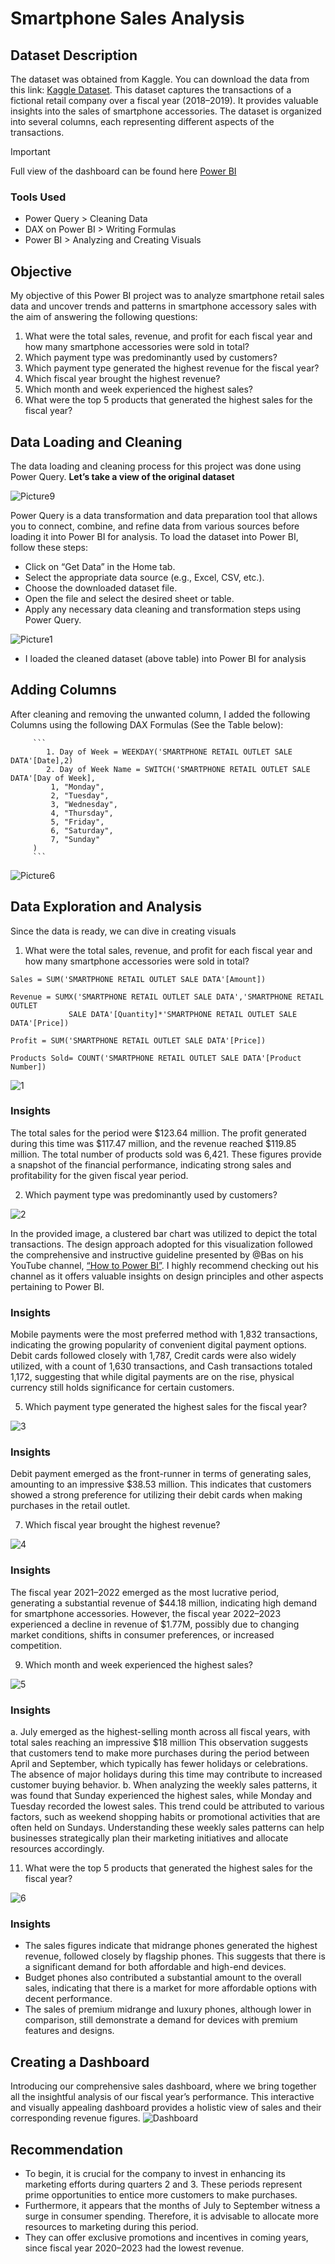 # Smartphone Sales Analysis
## Dataset Description
The dataset was obtained from Kaggle. You can download the data from this link: [Kaggle Dataset](https://www.kaggle.com/datasets/shubham2703/smartphone-retail-outlet-sales-data/data). This dataset captures the transactions of a fictional retail company over a fiscal year (2018–2019). It provides valuable insights into the sales of smartphone accessories. The dataset is organized into several columns, each representing different aspects of the transactions.

> [!IMPORTANT]
> Full view of the dashboard can be found here [Power BI](https://app.powerbi.com/view?r=eyJrIjoiMmY1YzgyNmYtYWE4Ni00OTk2LTkxMWEtNWJjYjYwOTVhYzYyIiwidCI6ImJmZmI5NzQ4LTRhNTEtNDRjOC05MjBmLTkzOGFjNDc5NzFlNSJ9)
### Tools Used
- Power Query > Cleaning Data
- DAX on Power BI > Writing Formulas
- Power BI > Analyzing and Creating Visuals
## Objective
My objective of this Power BI project was to analyze smartphone retail sales data and uncover trends and patterns in smartphone accessory sales with the aim of answering the following questions:
1. What were the total sales, revenue, and profit for each fiscal year and how many smartphone accessories were sold in total?
2. Which payment type was predominantly used by customers?
3. Which payment type generated the highest revenue for the fiscal year?
4. Which fiscal year brought the highest revenue?
5. Which month and week experienced the highest sales?
6. What were the top 5 products that generated the highest sales for the fiscal year?
## Data Loading and Cleaning
The data loading and cleaning process for this project was done using Power Query. **Let’s take a view of the original dataset**

![Picture9](https://github.com/elizabethwanjiku703/Smartphone-Retail-Sales-Data-Analysis-Power-BI-/assets/66907478/a1675e5d-bddb-4635-979e-870fb4683113)

Power Query is a data transformation and data preparation tool that allows you to connect, combine, and refine data from various sources before loading it into Power BI for analysis.
To load the dataset into Power BI, follow these steps:
   - Click on “Get Data” in the Home tab.
   - Select the appropriate data source (e.g., Excel, CSV, etc.).
   - Choose the downloaded dataset file.
   - Open the file and select the desired sheet or table.
   - Apply any necessary data cleaning and transformation steps using Power Query.
     
![Picture1](https://github.com/elizabethwanjiku703/Smartphone-Retail-Sales-Data-Analysis-Power-BI-/assets/66907478/761ceffe-2f1e-476e-ac0a-a22ede822b95)

   - I loaded the cleaned dataset (above table) into Power BI for analysis
     
## Adding Columns
After cleaning and removing the unwanted column, I added the following Columns using the following DAX Formulas (See the Table below):
        
         ``` 
            1. Day of Week = WEEKDAY('SMARTPHONE RETAIL OUTLET SALE DATA'[Date],2)
            2. Day of Week Name = SWITCH('SMARTPHONE RETAIL OUTLET SALE DATA'[Day of Week],
             1, "Monday",
             2, "Tuesday",
             3, "Wednesday",
             4, "Thursday",
             5, "Friday",
             6, "Saturday",
             7, "Sunday"
         )
         ```
         
![Picture6](https://github.com/elizabethwanjiku703/Smartphone-Retail-Sales-Data-Analysis-Power-BI-/assets/66907478/f578aaa7-f45b-47f4-a577-d6e529fd398e)

## Data Exploration and Analysis

Since the data is ready, we can dive in creating visuals
   1. What were the total sales, revenue, and profit for each fiscal year and how many smartphone accessories were sold in total?
```
Sales = SUM('SMARTPHONE RETAIL OUTLET SALE DATA'[Amount])

Revenue = SUMX('SMARTPHONE RETAIL OUTLET SALE DATA','SMARTPHONE RETAIL OUTLET 
             SALE DATA'[Quantity]*'SMARTPHONE RETAIL OUTLET SALE DATA'[Price])

Profit = SUM('SMARTPHONE RETAIL OUTLET SALE DATA'[Price])

Products Sold= COUNT('SMARTPHONE RETAIL OUTLET SALE DATA'[Product Number])
```
![1](https://github.com/elizabethwanjiku703/Smartphone-Retail-Sales-Data-Analysis-Power-BI-/assets/66907478/0f55285f-ab28-4226-ba23-4de103d58eef)

### Insights
The total sales for the period were $123.64 million. The profit generated during this time was $117.47 million, and the revenue reached $119.85 million. The total number of products sold was 6,421. These figures provide a snapshot of the financial performance, indicating strong sales and profitability for the given fiscal year period.

   2. Which payment type was predominantly used by customers?
      
![2](https://github.com/elizabethwanjiku703/Smartphone-Retail-Sales-Data-Analysis-Power-BI-/assets/66907478/0b7f86de-c340-4364-954e-494a028facd4)

In the provided image, a clustered bar chart was utilized to depict the total transactions. The design approach adopted for this visualization followed the comprehensive and instructive guideline presented by @Bas on his YouTube channel, [“How to Power BI”](https://www.youtube.com/@HowtoPowerBI). I highly recommend checking out his channel as it offers valuable insights on design principles and other aspects pertaining to Power BI.

### Insights
Mobile payments were the most preferred method with 1,832 transactions, indicating the growing popularity of convenient digital payment options. Debit cards followed closely with 1,787, Credit cards were also widely utilized, with a count of 1,630 transactions, and Cash transactions totaled 1,172, suggesting that while digital payments are on the rise, physical currency still holds significance for certain customers.

   5. Which payment type generated the highest sales for the fiscal year?

![3](https://github.com/elizabethwanjiku703/Smartphone-Retail-Sales-Data-Analysis-Power-BI-/assets/66907478/a06d5b07-217b-4e8c-918a-10aead44d68a)

### Insights
Debit payment emerged as the front-runner in terms of generating sales, amounting to an impressive $38.53 million. This indicates that customers showed a strong preference for utilizing their debit cards when making purchases in the retail outlet.

   7. Which fiscal year brought the highest revenue?

![4](https://github.com/elizabethwanjiku703/Smartphone-Retail-Sales-Data-Analysis-Power-BI-/assets/66907478/96d996f6-7050-4101-81cf-7f27d41f2e48)

### Insights
The fiscal year 2021–2022 emerged as the most lucrative period, generating a substantial revenue of $44.18 million, indicating high demand for smartphone accessories. However, the fiscal year 2022–2023 experienced a decline in revenue of $1.77M, possibly due to changing market conditions, shifts in consumer preferences, or increased competition.

   9. Which month and week experienced the highest sales?

![5](https://github.com/elizabethwanjiku703/Smartphone-Retail-Sales-Data-Analysis-Power-BI-/assets/66907478/468e1cd0-be61-447a-a993-bc022c6ac3da)

### Insights
a. July emerged as the highest-selling month across all fiscal years, with total sales reaching an impressive $18 million This observation suggests that customers tend to make more purchases during the period between April and September, which typically has fewer holidays or celebrations. The absence of major holidays during this time may contribute to increased customer buying behavior.
b. When analyzing the weekly sales patterns, it was found that Sunday experienced the highest sales, while Monday and Tuesday recorded the lowest sales. This trend could be attributed to various factors, such as weekend shopping habits or promotional activities that are often held on Sundays. Understanding these weekly sales patterns can help businesses strategically plan their marketing initiatives and allocate resources accordingly.

   11. What were the top 5 products that generated the highest sales for the fiscal year?

![6](https://github.com/elizabethwanjiku703/Smartphone-Retail-Sales-Data-Analysis-Power-BI-/assets/66907478/c707472d-32af-4d9a-a7ba-6c528e9c2863)

### Insights
- The sales figures indicate that midrange phones generated the highest revenue, followed closely by flagship phones. This suggests that there is a significant demand for both affordable and high-end devices.
- Budget phones also contributed a substantial amount to the overall sales, indicating that there is a market for more affordable options with decent performance.
- The sales of premium midrange and luxury phones, although lower in comparison, still demonstrate a demand for devices with premium features and designs.
## Creating a Dashboard
Introducing our comprehensive sales dashboard, where we bring together all the insightful analysis of our fiscal year’s performance. This interactive and visually appealing dashboard provides a holistic view of sales and their corresponding revenue figures.
![Dashboard](https://github.com/elizabethwanjiku703/Smartphone-Retail-Sales-Data-Analysis-Power-BI-/assets/66907478/419f0e36-2bb0-4b6c-8d98-7b19c3002271)
## Recommendation
- To begin, it is crucial for the company to invest in enhancing its marketing efforts during quarters 2 and 3. These periods represent prime opportunities to entice more customers to make purchases.
- Furthermore, it appears that the months of July to September witness a surge in consumer spending. Therefore, it is advisable to allocate more resources to marketing during this period.
- They can offer exclusive promotions and incentives in coming years, since fiscal year 2020–2023 had the lowest revenue.





















